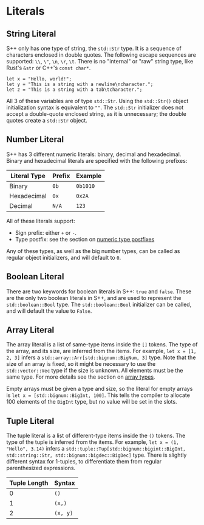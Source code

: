 # Literals

## String Literal

S++ only has one type of string, the `std::Str` type. It is a sequence of characters enclosed in double quotes. The
following escape sequences are supported: `\\`, `\"`, `\n`, `\r`, `\t`. There is no "internal" or "raw" string type,
like Rust's `&str` or C++'s `const char*`.

```S++
let x = "Hello, world!";
let y = "This is a string with a newline\ncharacter.";
let z = "This is a string with a tab\tcharacter.";
```

All 3 of these variables are of type `std::Str`. Using the `std::Str()` object initialization syntax is equivalent to
`""`. The `std::Str` initializer does not accept a double-quote enclosed string, as it is unnecessary; the double quotes
create a `std::Str` object.

## Number Literal

S++ has 3 different numeric literals: binary, decimal and hexadecimal. Binary and hexadecimal literals are specified
with the following prefixes:

| Literal Type | Prefix | Example  |
|--------------|--------|----------|
| Binary       | `0b`   | `0b1010` |
| Hexadecimal  | `0x`   | `0x2A`   |
| Decimal      | `N/A`  | `123`    |

All of these literals support:
- Sign prefix: either `+` or `-`.
- Type postfix: see the section on [numeric type postfixes](../type-system/(Non)-Primitive-Types.md)


Any of these types, as well as the big number types, can be called as regular object initializers, and will default to
`0`.

## Boolean Literal

There are two keywords for boolean literals in S++: `true` and `false`. These are the only two boolean literals in S++,
and are used to represent the `std::boolean::Bool` type. The `std::boolean::Bool` initializer can be called, and will
default the value to `False`.

## Array Literal

The array literal is a list of same-type items inside the `[]` tokens. The type of the array, and its size, are inferred
from the items. For example, `let x = [1, 2, 3]` infers a `std::array::Arr[std::bignum::BigNum, 3]` type. Note that the
size of an array is fixed, so it might be necessary to use the `std::vector::Vec` type if the size is unknown. All
elements must be the same type. For more details see the section on [array types](../type-system/Arrays-Tuples.md).

Empty arrays must be given a type and size, so the literal for empty arrays is `let x = [std::bignum::BigInt, 100]`.
This tells the compiler to allocate 100 elements of the `BigInt` type, but no value will be set in the slots.

## Tuple Literal

The tuple literal is a list of different-type items inside the `()` tokens. The type of the tuple is inferred from the
items. For example, `let x = (1, "Hello", 3.14)` infers a
`std::tuple::Tup[std::bignum::bigint::BigInt, std::string::Str, std::bignum::bigdec::BigDec]` type. There is slightly different syntax
for 1-tuples, to differentiate them from regular parenthesized expressions.

| Tuple Length | Syntax   |
|--------------|----------|
| 0            | `()`     |
| 1            | `(x,)`   |
| 2            | `(x, y)` |
